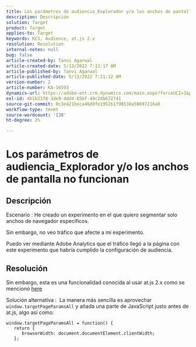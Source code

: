 ```yaml
---
title: Los parámetros de audiencia_Explorador y/o los anchos de pantalla no funcionan
description: Descripción
solution: Target
product: Target
applies-to: Target
keywords: KCS, Audience, at.js 2.x
resolution: Resolution
internal-notes: null
bug: false
article-created-by: Tanvi Agarwal
article-created-date: 5/13/2022 7:13:17 AM
article-published-by: Tanvi Agarwal
article-published-date: 5/13/2022 7:21:12 AM
version-number: 2
article-number: KA-16593
dynamics-url: https://adobe-ent.crm.dynamics.com/main.aspx?forceUCI=1&pagetype=entityrecord&etn=knowledgearticle&id=6966a423-8cd2-ec11-a7b5-00224809c27a
exl-id: 4b1b2378-3de9-4dd4-85bf-49c2db672741
source-git-commit: 0c3e421beca46d9fe1952b1f98538a50697216a0
workflow-type: tm+mt
source-wordcount: '138'
ht-degree: 2%

---
```


# Los parámetros de audiencia_Explorador y/o los anchos de pantalla no funcionan

## Descripción


Escenario : He creado un experimento en el que quiero segmentar solo anchos de navegador específicos.

Sin embargo, no veo tráfico que afecte a mi experimento.



Puedo ver mediante Adobe Analytics que el tráfico llegó a la página con este experimento que habría cumplido la configuración de audiencia.


## Resolución


Sin embargo, esta es una funcionalidad conocida al usar at.js 2.x como se mencionó [here](https://experienceleague.adobe.com/docs/target/using/implement-target/client-side/at-js-implementation/upgrading-from-atjs-1x-to-atjs-20.html?lang=en#:~:text=displayed%20and%20applied.-,que%20at.js%201.x%20parameters%20for%20creating%20audiences%20are%20not%20supported%20in%20at.js%202.x%3F,-%20following%20at)

Solución alternativa :  La manera más sencilla es aprovechar `window.targetPageParamsAll` y añada una parte de JavaScript justo antes de at.js, algo así como:

```
window.targetPageParamsAll = function() {
   return {
      browserWidth: document.documentElement.clientWidth;
   };
```
